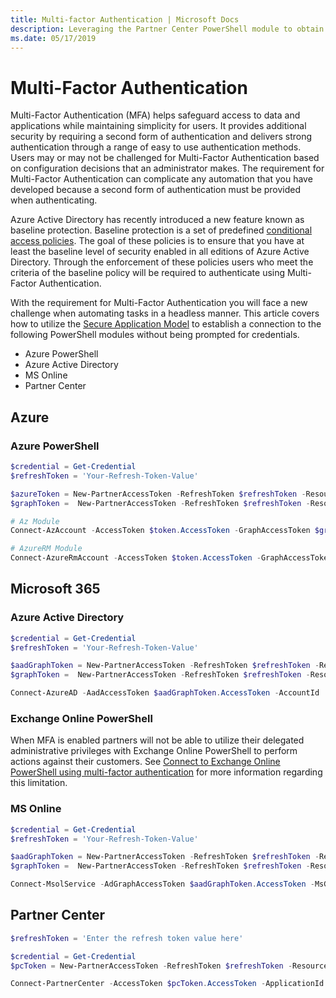 ```yaml
---
title: Multi-factor Authentication | Microsoft Docs
description: Leveraging the Partner Center PowerShell module to obtain access tokens, used to connect to other PowerShell modules.
ms.date: 05/17/2019
---
```


# Multi-Factor Authentication 

Multi-Factor Authentication (MFA) helps safeguard access to data and applications while maintaining simplicity for users. It provides additional security by requiring a second form of authentication and delivers strong authentication through a range of easy to use authentication methods. Users may or may not be challenged for Multi-Factor Authentication based on configuration decisions that an administrator makes. The requirement for Multi-Factor Authentication can complicate any automation that you have developed because a second form of authentication must be provided when authenticating.

Azure Active Directory has recently introduced a new feature known as baseline protection. Baseline protection is a set of predefined [conditional access policies](https://docs.microsoft.com/azure/active-directory/conditional-access/overview). The goal of these policies is to ensure that you have at least the baseline level of security enabled in all editions of Azure Active Directory. Through the enforcement of these policies users who meet the criteria of the baseline policy will be required to authenticate using Multi-Factor Authentication.

With the requirement for Multi-Factor Authentication you will face a new challenge when automating tasks in a headless manner. This article covers how to utilize the [Secure Application Model](secure-app-model.md) to establish a connection to the following PowerShell modules without being prompted for credentials.

* Azure PowerShell
* Azure Active Directory
* MS Online
* Partner Center

## Azure

### Azure PowerShell

```powershell
$credential = Get-Credential
$refreshToken = 'Your-Refresh-Token-Value'

$azureToken = New-PartnerAccessToken -RefreshToken $refreshToken -Resource https://management.azure.com/ -Credential $credential
$graphToken =  New-PartnerAccessToken -RefreshToken $refreshToken -Resource https://graph.microsoft.com -Credential $credential

# Az Module
Connect-AzAccount -AccessToken $token.AccessToken -GraphAccessToken $graphToken.AccessToken -TenantId '<TenantId>'

# AzureRM Module
Connect-AzureRmAccount -AccessToken $token.AccessToken -GraphAccessToken $graphToken.AccessToken -TenantId '<TenantId>'
```

## Microsoft 365

### Azure Active Directory

```powershell
$credential = Get-Credential
$refreshToken = 'Your-Refresh-Token-Value'

$aadGraphToken = New-PartnerAccessToken -RefreshToken $refreshToken -Resource https://graph.windows.net -Credential $credential
$graphToken =  New-PartnerAccessToken -RefreshToken $refreshToken -Resource https://graph.microsoft.com -Credential $credential

Connect-AzureAD -AadAccessToken $aadGraphToken.AccessToken -AccountId '<UPN-OF-USER-USED-TO-GEN-REFRESH-TOKEN>' -MsAccessToken $graphToken.AccessToken
```

### Exchange Online PowerShell

When MFA is enabled partners will not be able to utilize their delegated administrative privileges with Exchange Online PowerShell to perform actions against their customers. See [Connect to Exchange Online PowerShell using multi-factor authentication](https://docs.microsoft.com/powershell/exchange/exchange-online/connect-to-exchange-online-powershell/mfa-connect-to-exchange-online-powershell) for more information regarding this limitation.

### MS Online

```powershell
$credential = Get-Credential
$refreshToken = 'Your-Refresh-Token-Value'

$aadGraphToken = New-PartnerAccessToken -RefreshToken $refreshToken -Resource https://graph.windows.net -Credential $credential
$graphToken =  New-PartnerAccessToken -RefreshToken $refreshToken -Resource https://graph.microsoft.com -Credential $credential

Connect-MsolService -AdGraphAccessToken $aadGraphToken.AccessToken -MsGraphAccessToken $graphToken.AccessToken
```

## Partner Center

```powershell
$refreshToken = 'Enter the refresh token value here'

$credential = Get-Credential
$pcToken = New-PartnerAccessToken -RefreshToken $refreshToken -Resource https://api.partnercenter.microsoft.com -Credential $credential -TenantId '<Your Tenant Id>'

Connect-PartnerCenter -AccessToken $pcToken.AccessToken -ApplicationId $appId -TenantId '<Your Tenant Id>'
```
